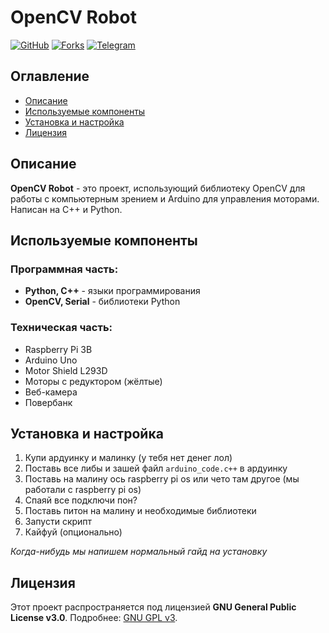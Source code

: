 # OpenCV Robot  
[![GitHub](https://img.shields.io/badge/GitHub-Repo-000?style=flat&logo=github&logoColor=white&labelColor=black)](https://github.com/uniosteam/opencv_robot)  [![Forks](https://img.shields.io/github/forks/uniosteam/opencv_robot?style=flat&color=blue&label=Forks)](https://github.com/uniosteam/opencv_robot/fork) [![Telegram](https://img.shields.io/badge/Telegram-Chat-0088cc?style=flat&logo=telegram&logoColor=white)](https://t.me/unios_team)

## Оглавление
- [Описание](#описание)
- [Используемые компоненты](#используемые-компоненты)
- [Установка и настройка](#установка-и-настройка)
- [Лицензия](#лицензия)

## Описание
**OpenCV Robot** - это проект, использующий библиотеку OpenCV для работы с компьютерным зрением и Arduino для управления моторами. Написан на C++ и Python.

## Используемые компоненты
### Программная часть:
- **Python, C++** - языки программирования
- **OpenCV, Serial** - библиотеки Python
### Техническая часть:
- Raspberry Pi 3B
- Arduino Uno
- Motor Shield L293D
- Моторы с редуктором (жёлтые)
- Веб-камера
- Повербанк

## Установка и настройка
1. Купи ардуинку и малинку (у тебя нет денег лол)
2. Поставь все либы и зашей файл `arduino_code.c++` в ардуинку
3. Поставь на малину ось raspberry pi os или чето там другое (мы работали с raspberry pi os)
4. Спаяй все подключи пон?
5. Поставь питон на малину и необходимые библиотеки
6. Запусти скрипт
7. Кайфуй (опционально)

*Когда-нибудь мы напишем нормальный гайд на установку*

## Лицензия

Этот проект распространяется под лицензией **GNU General Public License v3.0**. Подробнее: [GNU GPL v3](https://www.gnu.org/licenses/gpl-3.0.html).
